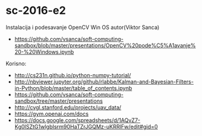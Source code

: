 # sc-2016-e2

Instalacija i podesavanje OpenCV Win OS autor(Viktor Sanca)
 - https://github.com/vsanca/soft-computing-sandbox/blob/master/presentations/OpenCV%20pode%C5%A1avanje%20-%20Windows.ipynb

Korisno:
- http://cs231n.github.io/python-numpy-tutorial/
- http://nbviewer.jupyter.org/github/rlabbe/Kalman-and-Bayesian-Filters-in-Python/blob/master/table_of_contents.ipynb
- https://github.com/vsanca/soft-computing-sandbox/tree/master/presentations
- http://cvgl.stanford.edu/projects/uav_data/
- https://gym.openai.com/docs
- https://docs.google.com/spreadsheets/d/1AQvZ7-Kg0lSZtG1wlgbIsrm90HaTZrJGQMz-uKRRlFw/edit#gid=0

